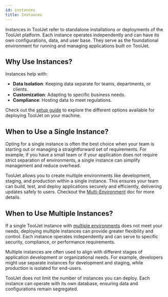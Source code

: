 ```yaml
---
id: instances
title: Instances 
---
```


Instances in ToolJet refer to standalone installations or deployments of the ToolJet platform. Each instance operates independently and can have its own configurations, data, and user base. They serve as the foundational environment for running and managing applications built on ToolJet.

## Why Use Instances?
Instances help with:

- **Data Isolation**: Keeping data separate for teams, departments, or clients.
- **Customization**: Adapting to specific business needs.
- **Compliance**: Hosting data to meet regulations.

Check out the [setup guide](https://docs.tooljet.com/docs/setup/) to explore the different options available for deploying ToolJet on your machine.

## When to Use a Single Instance?

Opting for a single instance is often the best choice when your team is starting out or managing a straightforward set of requirements. For example, if you have a small team or if your application does not require strict separation of environments, a single instance can simplify management and reduce overhead.

ToolJet allows you to create multiple environments like development, staging, and production within a single instance. This ensures your team can build, test, and deploy applications securely and efficiently, delivering updates safely to users. Checkout the [Multi-Environment](/docs/release-management/multi-environment/#using-environments) doc for more details.

## When to Use Multiple Instances? 

If a single ToolJet instance with [multiple environments](/docs/release-management/multi-environment/#using-environments) does not meet your needs, deploying multiple instances can provide greater flexibility and control. Each instance operates independently and can serve to specific security, compliance, or performance requirements.

Multiple instances are often used to align with different stages of application development or organizational needs. For example, developers might use separate instances for development and staging, while production is isolated for end-users.

ToolJet does not limit the number of instances you can deploy. Each instance can operate with its own database, ensuring data and configurations remain segregated.